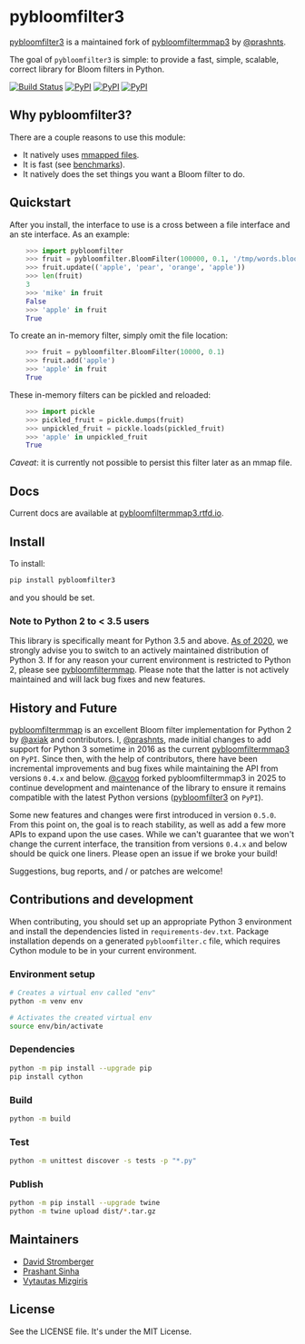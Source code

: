 # pybloomfilter3

[pybloomfilter3](https://github.com/cavoq/pybloomfiltermmap3) is a maintained fork of [pybloomfiltermmap3](https://github.com/prashnts/pybloomfiltermmap3) by [@prashnts](https://github.com/prashnts).

The goal of `pybloomfilter3` is simple: to provide a fast, simple, scalable, correct library for Bloom filters in Python.

[![Build Status](https://travis-ci.org/cavoq/pybloomfiltermmap3.svg?branch=master)](https://travis-ci.org/cavoq/pybloomfiltermmap3)
[![PyPI](https://img.shields.io/pypi/v/pybloomfilter3.svg)](https://pypi.python.org/pypi/pybloomfilter3)
[![PyPI](https://img.shields.io/pypi/dw/pybloomfilter3.svg)](https://pypi.python.org/pypi/pybloomfilter3)
[![PyPI](https://img.shields.io/pypi/pyversions/pybloomfilter3.svg)](https://pypi.python.org/pypi/pybloomfilter3)

## Why pybloomfilter3?

There are a couple reasons to use this module:

- It natively uses [mmapped files](http://en.wikipedia.org/wiki/Mmap).
- It is fast (see [benchmarks](http://axiak.github.io/pybloomfiltermmap/#benchmarks)).
- It natively does the set things you want a Bloom filter to do.

## Quickstart

After you install, the interface to use is a cross between a file
interface and an ste interface. As an example:

```python
    >>> import pybloomfilter
    >>> fruit = pybloomfilter.BloomFilter(100000, 0.1, '/tmp/words.bloom')
    >>> fruit.update(('apple', 'pear', 'orange', 'apple'))
    >>> len(fruit)
    3
    >>> 'mike' in fruit
    False
    >>> 'apple' in fruit
    True
```

To create an in-memory filter, simply omit the file location:

```python
    >>> fruit = pybloomfilter.BloomFilter(10000, 0.1)
    >>> fruit.add('apple')
    >>> 'apple' in fruit
    True
```

These in-memory filters can be pickled and reloaded:

```python
    >>> import pickle
    >>> pickled_fruit = pickle.dumps(fruit)
    >>> unpickled_fruit = pickle.loads(pickled_fruit)
    >>> 'apple' in unpickled_fruit
    True
```

_Caveat_: it is currently not possible to persist this filter later as an mmap file.

## Docs

Current docs are available at [pybloomfiltermmap3.rtfd.io](https://pybloomfiltermmap3.readthedocs.io/en/latest).

## Install

To install:

```bash
pip install pybloomfilter3
```

and you should be set.

### Note to Python 2 to < 3.5 users

This library is specifically meant for Python 3.5 and above. [As of 2020](https://www.python.org/doc/sunset-python-2/), we strongly advise you to switch to an actively maintained distribution of Python 3. If for any reason your current environment is restricted to Python 2, please see [pybloomfiltermmap](https://github.com/axiak/pybloomfiltermmap). Please note that the latter is not actively maintained and will lack bug fixes and new features.

## History and Future

[pybloomfiltermmap](https://github.com/axiak/pybloomfiltermmap) is an excellent Bloom filter implementation for Python 2 by [@axiak](https://github.com/axiak) and contributors. I, [@prashnts](https://github.com/prashnts), made initial changes to add support for Python 3 sometime in 2016 as the current [pybloomfiltermmap3](https://pypi.org/project/pybloomfiltermmap3/) on `PyPI`. Since then, with the help of contributors, there have been incremental improvements and bug fixes while maintaining the API from versions `0.4.x` and below.
[@cavoq](https://github.com/cavoq) forked pybloomfiltermmap3 in 2025 to continue development and maintenance of the library to ensure it remains compatible with the latest Python versions ([pybloomfilter3](https://pypi.org/project/pybloomfiltermmap3/) on `PyPI`).

Some new features and changes were first introduced in version `0.5.0`. From this point on, the goal is to reach stability, as well as add a few more APIs to expand upon the use cases. While we can't guarantee that we won't change the current interface, the transition from versions `0.4.x` and below should be quick one liners. Please open an issue if we broke your build!

Suggestions, bug reports, and / or patches are welcome!

## Contributions and development

When contributing, you should set up an appropriate Python 3 environment and install the dependencies listed in `requirements-dev.txt`.
Package installation depends on a generated `pybloomfilter.c` file, which requires Cython module to be in your current environment.

### Environment setup

```bash
# Creates a virtual env called "env"
python -m venv env

# Activates the created virtual env
source env/bin/activate
```

### Dependencies

```bash
python -m pip install --upgrade pip
pip install cython
```

### Build

```bash
python -m build
```

### Test

```bash
python -m unittest discover -s tests -p "*.py"
```

### Publish

```bash
python -m pip install --upgrade twine
python -m twine upload dist/*.tar.gz
```

## Maintainers

- [David Stromberger](https://github.com/cavoq)
- [Prashant Sinha](https://github.com/prashnts)
- [Vytautas Mizgiris](https://github.com/vmizg)

## License

See the LICENSE file. It's under the MIT License.
